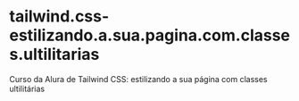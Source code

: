 # tailwind.css-estilizando.a.sua.pagina.com.classes.ultilitarias
Curso da Alura de Tailwind CSS: estilizando a sua página com classes ultilitárias
